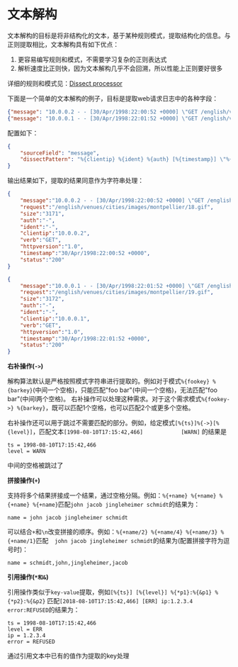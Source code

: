 # 文本解构

文本解构的目标是将非结构化的文本，基于某种规则模式，提取结构化的信息。与正则提取相比，文本解构具有如下优点：

1. 更容易编写规则和模式，不需要学习复杂的正则表达式
2. 解析速度比正则快，因为文本解构几乎不会回溯，所以性能上正则要好很多

详细的规则和模式见：[Dissect processor](https://www.elastic.co/guide/en/elasticsearch/reference/current/dissect-processor.html)

下面是一个简单的文本解构的例子，目标是提取web请求日志中的各种字段：

```json
{"message": "10.0.0.2 - - [30/Apr/1998:22:00:52 +0000] \"GET /english/venues/cities/images/montpellier/18.gif HTTP/1.0\" 200 3171" }
{"message": "10.0.0.1 - - [30/Apr/1998:22:01:52 +0000] \"GET /english/venues/cities/images/montpellier/19.gif HTTP/1.0\" 200 3172" }
```

配置如下：

```json
{
    "sourceField": "message",
    "dissectPattern": "%{clientip} %{ident} %{auth} [%{timestamp}] \"%{verb} %{request} HTTP/%{httpversion}\" %{status} %{size}"
}
```

输出结果如下，提取的结果同意作为字符串处理：

```json
{
    "message":"10.0.0.2 - - [30/Apr/1998:22:00:52 +0000] \"GET /english/venues/cities/images/montpellier/18.gif HTTP/1.0\" 200 3171",
    "request":"/english/venues/cities/images/montpellier/18.gif",
    "size":"3171",
    "auth":"-",
    "ident":"-",
    "clientip":"10.0.0.2",
    "verb":"GET",
    "httpversion":"1.0",
    "timestamp":"30/Apr/1998:22:00:52 +0000",
    "status":"200"
}

{
    "message":"10.0.0.1 - - [30/Apr/1998:22:01:52 +0000] \"GET /english/venues/cities/images/montpellier/19.gif HTTP/1.0\" 200 3172",
    "request":"/english/venues/cities/images/montpellier/19.gif",
    "size":"3172",
    "auth":"-",
    "ident":"-",
    "clientip":"10.0.0.1",
    "verb":"GET",
    "httpversion":"1.0",
    "timestamp":"30/Apr/1998:22:01:52 +0000",
    "status":"200"
}
```

**右补操作(`->`)**

解构算法默认是严格按照模式字符串进行提取的。例如对于模式`%{fookey} %{barkey}`(中间一个空格)，只能匹配"foo bar"(中间一个空格)，无法匹配"foo  bar"(中间l两个空格)。
右补操作可以处理这种需求。对于这个需求模式`%{fookey->} %{barkey}`，既可以匹配1个空格，也可以匹配2个或更多个空格。

右补操作还可以用于跳过不需要匹配的部分。例如，给定模式`[%{ts}]%{->}[%{level}]`，匹配文本`[1998-08-10T17:15:42,466]            [WARN]`
的结果是

```
ts = 1998-08-10T17:15:42,466
level = WARN
```

中间的空格被跳过了

**拼接操作(`+`)**

支持将多个结果拼接成一个结果，通过空格分隔。例如：`%{+name} %{+name} %{+name} %{+name}`匹配`john jacob jingleheimer schmidt`的结果为：

```
name = john jacob jingleheimer schmidt
```

可以结合`+`和`\n`改变拼接的顺序。例如：`%{+name/2} %{+name/4} %{+name/3} %{+name/1}`匹配`	
john jacob jingleheimer schmidt`的结果为(配置拼接字符为逗号时)：

```
name = schmidt,john,jingleheimer,jacob
```

**引用操作(`*和&`)**

引用操作类似于`key-value`提取，例如`[%{ts}] [%{level}] %{*p1}:%{&p1} %{*p2}:%{&p2}`
匹配`[2018-08-10T17:15:42,466] [ERR] ip:1.2.3.4 error:REFUSED`的结果为：

```
ts = 1998-08-10T17:15:42,466
level = ERR
ip = 1.2.3.4
error = REFUSED
```

通过引用文本中已有的值作为提取的key处理

